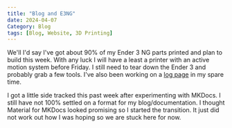 ```yaml
---
title: "Blog and E3NG"
date: 2024-04-07
Category: Blog
tags: [Blog, Website, 3D Printing]
---
```


We'll I'd say I've got about 90% of my Ender 3 NG parts printed and plan to build this week. With any luck I will have a least a printer with an active motion system before Friday. I still need to tear down the Ender 3 and probably grab a few tools. I've also been working on a [log page](https://e3nglog.themakermedic.com) in my spare time.

I got a little side tracked this past week after experimenting with MKDocs. I still have not 100% settled on a format for my blog/documentation. I thought Material for MKDocs looked promising so I started the transition. It just did not work out how I was hoping so we are stuck here for now. 
